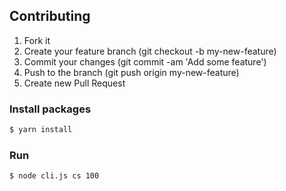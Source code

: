 ## Contributing

1. Fork it
2. Create your feature branch (git checkout -b my-new-feature)
3. Commit your changes (git commit -am 'Add some feature')
4. Push to the branch (git push origin my-new-feature)
5. Create new Pull Request

### Install packages ##
```bash
$ yarn install
```

### Run ##
```bash
$ node cli.js cs 100
```